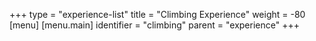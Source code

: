 +++
type = "experience-list"
title = "Climbing Experience"
weight = -80
[menu]
  [menu.main]
    identifier = "climbing"
    parent = "experience"
+++
